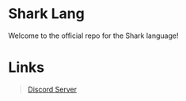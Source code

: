 # Shark Lang
  Welcome to the official repo for the Shark language!

# Links

>[Discord Server](https://discord.gg/WW56DEz)